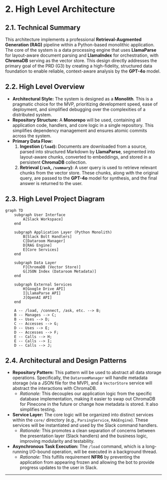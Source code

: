 # 2. High Level Architecture

## 2.1. Technical Summary

This architecture implements a professional **Retrieval-Augmented Generation (RAG)** pipeline within a Python-based monolithic application. The core of the system is a data processing engine that uses **LlamaParse** for layout-aware document parsing and **LlamaIndex** for orchestration, with **ChromaDB** serving as the vector store. This design directly addresses the primary goal of the PRD (G3) by creating a high-fidelity, structured data foundation to enable reliable, context-aware analysis by the **GPT-4o** model.

## 2.2. High Level Overview

*   **Architectural Style:** The system is designed as a **Monolith**. This is a pragmatic choice for the MVP, prioritizing development speed, ease of deployment, and simplified debugging over the complexities of a distributed system.
*   **Repository Structure:** A **Monorepo** will be used, containing all application code, handlers, and core logic in a single repository. This simplifies dependency management and ensures atomic commits across the system.
*   **Primary Data Flow:**
    1.  **Ingestion (`/load`):** Documents are downloaded from a source, parsed into structured Markdown by **LlamaParse**, segmented into layout-aware chunks, converted to embeddings, and stored in a persistent **ChromaDB** collection.
    2.  **Retrieval (`/ask`, `/summary`):** A user query is used to retrieve relevant chunks from the vector store. These chunks, along with the original query, are passed to the **GPT-4o** model for synthesis, and the final answer is returned to the user.

## 2.3. High Level Project Diagram

```mermaid
graph TD
    subgraph User Interface
        A[Slack Workspace]
    end

    subgraph Application Layer (Python Monolith)
        B[Slack Bolt Handlers]
        C[Dataroom Manager]
        D[RAG Engine]
        E[Core Services]
    end

    subgraph Data Layer
        F[ChromaDB (Vector Store)]
        G[JSON Index (Dataroom Metadata)]
    end

    subgraph External Services
        H[Google Drive API]
        I[LlamaParse API]
        J[OpenAI API]
    end

    A -- /load, /connect, /ask, etc. --> B;
    B -- Manages --> C;
    B -- Uses --> D;
    C -- Accesses --> G;
    D -- Uses --> E;
    D -- Accesses --> F;
    E -- Calls --> H;
    E -- Calls --> I;
    D -- Calls --> J;
```

## 2.4. Architectural and Design Patterns

*   **Repository Pattern:** This pattern will be used to abstract all data storage operations. Specifically, the `DataroomManager` will handle metadata storage (via a JSON file for the MVP), and a `VectorStore` service will abstract the interactions with ChromaDB.
    *   *Rationale:* This decouples our application logic from the specific database implementation, making it easier to swap out ChromaDB for Pinecone in the future or change how metadata is stored. It also simplifies testing.
*   **Service Layer:** The core logic will be organized into distinct services within the `core/` directory (e.g., `ParsingService`, `RAGEngine`). These services will be instantiated and used by the Slack command handlers.
    *   *Rationale:* This promotes a clean separation of concerns between the presentation layer (Slack handlers) and the business logic, improving modularity and testability.
*   **Asynchronous Task Execution:** The `/load` command, which is a long-running I/O-bound operation, will be executed in a background thread.
    *   *Rationale:* This fulfills requirement **NFR6** by preventing the application from appearing frozen and allowing the bot to provide progress updates to the user in Slack.

---
